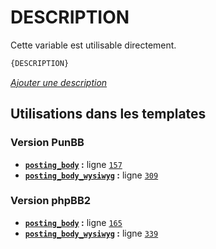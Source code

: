 # DESCRIPTION


Cette variable est utilisable directement.

```html
{DESCRIPTION}
```

[*Ajouter une description*](https://fa-tvars.appspot.com/var/DESCRIPTION)

## Utilisations dans les templates

### Version PunBB
* __[`posting_body`](../tpl/var/punbb/posting_body.md#readme) :__ ligne [`157`](../tpl/src/punbb/posting_body.tpl#L157)
* __[`posting_body_wysiwyg`](../tpl/var/punbb/posting_body_wysiwyg.md#readme) :__ ligne [`309`](../tpl/src/punbb/posting_body_wysiwyg.tpl#L309)

### Version phpBB2
* __[`posting_body`](../tpl/var/subsilver/posting_body.md#readme) :__ ligne [`165`](../tpl/src/subsilver/posting_body.tpl#L165)
* __[`posting_body_wysiwyg`](../tpl/var/subsilver/posting_body_wysiwyg.md#readme) :__ ligne [`339`](../tpl/src/subsilver/posting_body_wysiwyg.tpl#L339)